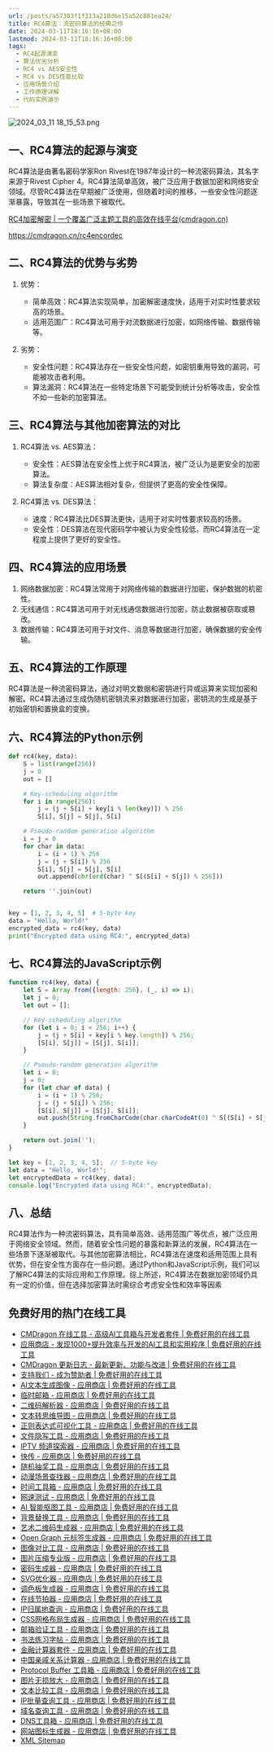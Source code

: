```yaml
---
url: /posts/a57303f1f313a218d6e15a52c881ea24/
title: RC4算法：流密码算法的经典之作
date: 2024-03-11T18:16:16+08:00
lastmod: 2024-03-11T18:16:16+08:00
tags:
  - RC4起源演变
  - 算法优劣分析
  - RC4 vs AES安全性
  - RC4 vs DES性能比较
  - 应用场景介绍
  - 工作原理详解
  - 代码实例演示
---
```



<img src="/images/2024_03_11 18_15_53.png" title="2024_03_11 18_15_53.png" alt="2024_03_11 18_15_53.png"/>

## 一、RC4算法的起源与演变

RC4算法是由著名密码学家Ron Rivest在1987年设计的一种流密码算法，其名字来源于Rivest Cipher
4。RC4算法简单高效，被广泛应用于数据加密和网络安全领域。尽管RC4算法在早期被广泛使用，但随着时间的推移，一些安全性问题逐渐暴露，导致其在一些场景下被取代。

[RC4加密解密 | 一个覆盖广泛主题工具的高效在线平台(cmdragon.cn)](https://cmdragon.cn/rc4encordec)

https://cmdragon.cn/rc4encordec

## 二、RC4算法的优势与劣势

1. 优势：

    - 简单高效：RC4算法实现简单，加密解密速度快，适用于对实时性要求较高的场景。
    - 适用范围广：RC4算法可用于对流数据进行加密，如网络传输、数据传输等。

2. 劣势：

    - 安全性问题：RC4算法存在一些安全性问题，如密钥重用导致的漏洞，可能被攻击者利用。
    - 算法漏洞：RC4算法在一些特定场景下可能受到统计分析等攻击，安全性不如一些新的加密算法。

## 三、RC4算法与其他加密算法的对比

1. RC4算法 vs. AES算法：

    - 安全性：AES算法在安全性上优于RC4算法，被广泛认为是更安全的加密算法。
    - 算法复杂度：AES算法相对复杂，但提供了更高的安全性保障。

2. RC4算法 vs. DES算法：

    - 速度：RC4算法比DES算法更快，适用于对实时性要求较高的场景。
    - 安全性：DES算法在现代密码学中被认为安全性较低，而RC4算法在一定程度上提供了更好的安全性。

## 四、RC4算法的应用场景

1. 网络数据加密：RC4算法常用于对网络传输的数据进行加密，保护数据的机密性。
2. 无线通信：RC4算法可用于对无线通信数据进行加密，防止数据被窃取或篡改。
3. 数据传输：RC4算法可用于对文件、消息等数据进行加密，确保数据的安全传输。

## 五、RC4算法的工作原理

RC4算法是一种流密码算法，通过对明文数据和密钥进行异或运算来实现加密和解密。RC4算法通过生成伪随机密钥流来对数据进行加密，密钥流的生成是基于初始密钥和置换盒的变换。

## 六、RC4算法的Python示例

```python
def rc4(key, data):
    S = list(range(256))
    j = 0
    out = []

    # Key-scheduling algorithm
    for i in range(256):
        j = (j + S[i] + key[i % len(key)]) % 256
        S[i], S[j] = S[j], S[i]

    # Pseudo-random generation algorithm
    i = j = 0
    for char in data:
        i = (i + 1) % 256
        j = (j + S[i]) % 256
        S[i], S[j] = S[j], S[i]
        out.append(chr(ord(char) ^ S[(S[i] + S[j]) % 256]))

    return ''.join(out)


key = [1, 2, 3, 4, 5]  # 5-byte key
data = "Hello, World!"
encrypted_data = rc4(key, data)
print("Encrypted data using RC4:", encrypted_data)
```

## 七、RC4算法的JavaScript示例

```javascript
function rc4(key, data) {
    let S = Array.from({length: 256}, (_, i) => i);
    let j = 0;
    let out = [];

    // Key-scheduling algorithm
    for (let i = 0; i < 256; i++) {
        j = (j + S[i] + key[i % key.length]) % 256;
        [S[i], S[j]] = [S[j], S[i]];
    }

    // Pseudo-random generation algorithm
    let i = 0;
    j = 0;
    for (let char of data) {
        i = (i + 1) % 256;
        j = (j + S[i]) % 256;
        [S[i], S[j]] = [S[j], S[i]];
        out.push(String.fromCharCode(char.charCodeAt(0) ^ S[(S[i] + S[j]) % 256]));
    }

    return out.join('');
}

let key = [1, 2, 3, 4, 5];  // 5-byte key
let data = "Hello, World!";
let encryptedData = rc4(key, data);
console.log("Encrypted data using RC4:", encryptedData);
```

## 八、总结

RC4算法作为一种流密码算法，具有简单高效、适用范围广等优点，被广泛应用于网络安全领域。然而，随着安全性问题的暴露和新算法的发展，RC4算法在一些场景下逐渐被取代。与其他加密算法相比，RC4算法在速度和适用范围上具有优势，但在安全性方面存在一些问题。通过Python和JavaScript示例，我们可以了解RC4算法的实际应用和工作原理。综上所述，RC4算法在数据加密领域仍具有一定的价值，但在选择加密算法时需综合考虑安全性和效率等因素

## 免费好用的热门在线工具

- [CMDragon 在线工具 - 高级AI工具箱与开发者套件 | 免费好用的在线工具](https://tools.cmdragon.cn/zh)
- [应用商店 - 发现1000+提升效率与开发的AI工具和实用程序 | 免费好用的在线工具](https://tools.cmdragon.cn/zh/apps?category=trending)
- [CMDragon 更新日志 - 最新更新、功能与改进 | 免费好用的在线工具](https://tools.cmdragon.cn/zh/changelog)
- [支持我们 - 成为赞助者 | 免费好用的在线工具](https://tools.cmdragon.cn/zh/sponsor)
- [AI文本生成图像 - 应用商店 | 免费好用的在线工具](https://tools.cmdragon.cn/zh/apps/text-to-image-ai)
- [临时邮箱 - 应用商店 | 免费好用的在线工具](https://tools.cmdragon.cn/zh/apps/temp-email)
- [二维码解析器 - 应用商店 | 免费好用的在线工具](https://tools.cmdragon.cn/zh/apps/qrcode-parser)
- [文本转思维导图 - 应用商店 | 免费好用的在线工具](https://tools.cmdragon.cn/zh/apps/text-to-mindmap)
- [正则表达式可视化工具 - 应用商店 | 免费好用的在线工具](https://tools.cmdragon.cn/zh/apps/regex-visualizer)
- [文件隐写工具 - 应用商店 | 免费好用的在线工具](https://tools.cmdragon.cn/zh/apps/steganography-tool)
- [IPTV 频道探索器 - 应用商店 | 免费好用的在线工具](https://tools.cmdragon.cn/zh/apps/iptv-explorer)
- [快传 - 应用商店 | 免费好用的在线工具](https://tools.cmdragon.cn/zh/apps/snapdrop)
- [随机抽奖工具 - 应用商店 | 免费好用的在线工具](https://tools.cmdragon.cn/zh/apps/lucky-draw)
- [动漫场景查找器 - 应用商店 | 免费好用的在线工具](https://tools.cmdragon.cn/zh/apps/anime-scene-finder)
- [时间工具箱 - 应用商店 | 免费好用的在线工具](https://tools.cmdragon.cn/zh/apps/time-toolkit)
- [网速测试 - 应用商店 | 免费好用的在线工具](https://tools.cmdragon.cn/zh/apps/speed-test)
- [AI 智能抠图工具 - 应用商店 | 免费好用的在线工具](https://tools.cmdragon.cn/zh/apps/background-remover)
- [背景替换工具 - 应用商店 | 免费好用的在线工具](https://tools.cmdragon.cn/zh/apps/background-replacer)
- [艺术二维码生成器 - 应用商店 | 免费好用的在线工具](https://tools.cmdragon.cn/zh/apps/artistic-qrcode)
- [Open Graph 元标签生成器 - 应用商店 | 免费好用的在线工具](https://tools.cmdragon.cn/zh/apps/open-graph-generator)
- [图像对比工具 - 应用商店 | 免费好用的在线工具](https://tools.cmdragon.cn/zh/apps/image-comparison)
- [图片压缩专业版 - 应用商店 | 免费好用的在线工具](https://tools.cmdragon.cn/zh/apps/image-compressor)
- [密码生成器 - 应用商店 | 免费好用的在线工具](https://tools.cmdragon.cn/zh/apps/password-generator)
- [SVG优化器 - 应用商店 | 免费好用的在线工具](https://tools.cmdragon.cn/zh/apps/svg-optimizer)
- [调色板生成器 - 应用商店 | 免费好用的在线工具](https://tools.cmdragon.cn/zh/apps/color-palette)
- [在线节拍器 - 应用商店 | 免费好用的在线工具](https://tools.cmdragon.cn/zh/apps/online-metronome)
- [IP归属地查询 - 应用商店 | 免费好用的在线工具](https://tools.cmdragon.cn/zh/apps/ip-geolocation)
- [CSS网格布局生成器 - 应用商店 | 免费好用的在线工具](https://tools.cmdragon.cn/zh/apps/css-grid-layout)
- [邮箱验证工具 - 应用商店 | 免费好用的在线工具](https://tools.cmdragon.cn/zh/apps/email-validator)
- [书法练习字帖 - 应用商店 | 免费好用的在线工具](https://tools.cmdragon.cn/zh/apps/calligraphy-practice)
- [金融计算器套件 - 应用商店 | 免费好用的在线工具](https://tools.cmdragon.cn/zh/apps/finance-calculator-suite)
- [中国亲戚关系计算器 - 应用商店 | 免费好用的在线工具](https://tools.cmdragon.cn/zh/apps/chinese-kinship-calculator)
- [Protocol Buffer 工具箱 - 应用商店 | 免费好用的在线工具](https://tools.cmdragon.cn/zh/apps/protobuf-toolkit)
- [图片无损放大 - 应用商店 | 免费好用的在线工具](https://tools.cmdragon.cn/zh/apps/image-upscaler)
- [文本比较工具 - 应用商店 | 免费好用的在线工具](https://tools.cmdragon.cn/zh/apps/text-compare)
- [IP批量查询工具 - 应用商店 | 免费好用的在线工具](https://tools.cmdragon.cn/zh/apps/ip-batch-lookup)
- [域名查询工具 - 应用商店 | 免费好用的在线工具](https://tools.cmdragon.cn/zh/apps/domain-finder)
- [DNS工具箱 - 应用商店 | 免费好用的在线工具](https://tools.cmdragon.cn/zh/apps/dns-toolkit)
- [网站图标生成器 - 应用商店 | 免费好用的在线工具](https://tools.cmdragon.cn/zh/apps/favicon-generator)
- [XML Sitemap](https://tools.cmdragon.cn/sitemap_index.xml)
